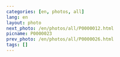 ```yaml
---
categories: [en, photos, all]
lang: en
layout: photo
next_photo: /en/photos/all/P0000012.html
picname: P0000023
prev_photo: /en/photos/all/P0000026.html
tags: []
---
```

